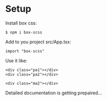 # Setup

Install box css:
```
$ npm i box-scss
```

Add to you project src/App.tsx:
```
import "box-scss"
```

Use it like:
```
<div class="pa1"></div>
<div class="pa2"></div>

<div class="ma2"></div>

```

Detailed documentation is getting prepaired...

